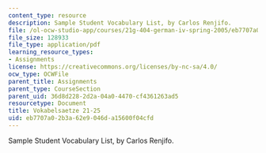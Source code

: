 ```yaml
---
content_type: resource
description: Sample Student Vocabulary List, by Carlos Renjifo.
file: /ol-ocw-studio-app/courses/21g-404-german-iv-spring-2005/eb7707a02b3a62e9046da15600f04cfd_MIT21G_404S05_vokabelliste.pdf
file_size: 128933
file_type: application/pdf
learning_resource_types:
- Assignments
license: https://creativecommons.org/licenses/by-nc-sa/4.0/
ocw_type: OCWFile
parent_title: Assignments
parent_type: CourseSection
parent_uid: 36d8d228-2d2a-04a0-4470-cf4361263ad5
resourcetype: Document
title: Vokabelsaetze 21-25
uid: eb7707a0-2b3a-62e9-046d-a15600f04cfd
---
```

Sample Student Vocabulary List, by Carlos Renjifo.